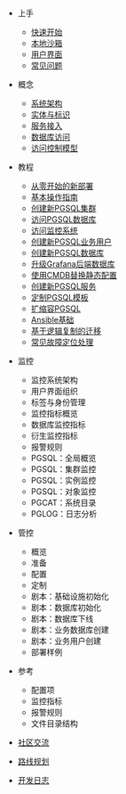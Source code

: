 - 上手
  - [快速开始](s-install.md)
  - [本地沙箱](s-sandbox.md)
  - [用户界面](s-interface.md)
  - [常见问题](s-faq.md)

- 概念
  - [系统架构]()
  - [实体与标识]()
  - [服务接入]()
  - [数据库访问]()
  - [访问控制模型]()
  
- 教程
  - [从零开始的新部署]()
  - [基本操作指南]()
  - [创建新PGSQL集群]()
  - [访问PGSQL数据库]()
  - [访问监控系统]()
  - [创建新PGSQL业务用户]()
  - [创建新PGSQL数据库]()
  - [升级Grafana后端数据库]()
  - [使用CMDB替换静态配置]()
  - [创建新PGSQL服务]()
  - [定制PGSQL模板]()
  - [扩缩容PGSQL]()
  - [Ansible基础]()
  - [基于逻辑复制的迁移]()
  - [常见故障定位处理]()
  
- 监控
  - 监控系统架构
  - 用户界面组织
  - 标签与身份管理
  - 监控指标概览
  - 数据库监控指标
  - 衍生监控指标
  - 报警规则
  - PGSQL：全局概览
  - PGSQL：集群监控
  - PGSQL：实例监控
  - PGSQL：对象监控
  - PGCAT：系统目录
  - PGLOG：日志分析


- 管控
  - 概览
  - 准备
  - 配置
  - 定制
  - 剧本：基础设施初始化
  - 剧本：数据库初始化
  - 剧本：数据库下线
  - 剧本：业务数据库创建
  - 剧本：业务用户创建
  - 部署样例

- 参考
  - 配置项
  - 监控指标
  - 报警规则
  - 文件目录结构

- [社区交流](community.md)
- [路线规划](roadmap.md)
- [开发日志](devlog.md)

